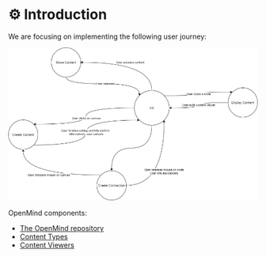 # ⚙️ Introduction

We are focusing on implementing the following user journey:

![State Chart](./StateChart.png)

OpenMind components:

* [The OpenMind repository](OpenMindRepository.md)
* [Content Types](ContentTypes.md)
* [Content Viewers](ContentViewers.md)
